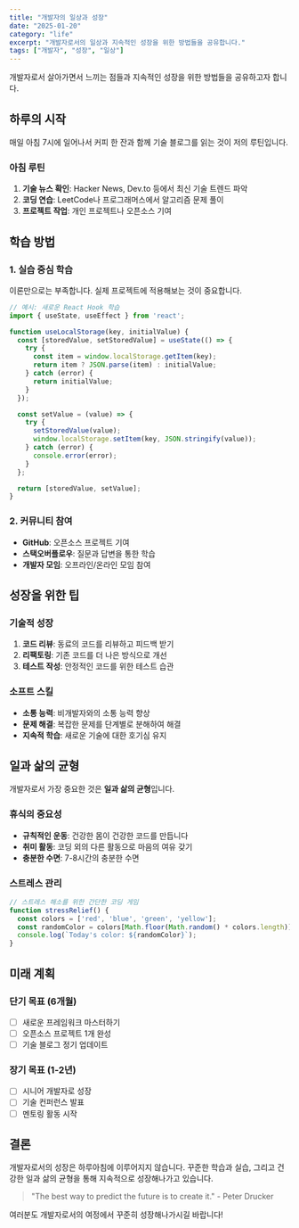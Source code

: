 ```yaml
---
title: "개발자의 일상과 성장"
date: "2025-01-20"
category: "life"
excerpt: "개발자로서의 일상과 지속적인 성장을 위한 방법들을 공유합니다."
tags: ["개발자", "성장", "일상"]
---
```


개발자로서 살아가면서 느끼는 점들과 지속적인 성장을 위한 방법들을 공유하고자 합니다.

## 하루의 시작

매일 아침 7시에 일어나서 커피 한 잔과 함께 기술 블로그를 읽는 것이 저의 루틴입니다. 

### 아침 루틴
1. **기술 뉴스 확인**: Hacker News, Dev.to 등에서 최신 기술 트렌드 파악
2. **코딩 연습**: LeetCode나 프로그래머스에서 알고리즘 문제 풀이
3. **프로젝트 작업**: 개인 프로젝트나 오픈소스 기여

## 학습 방법

### 1. 실습 중심 학습
이론만으로는 부족합니다. 실제 프로젝트에 적용해보는 것이 중요합니다.

```javascript
// 예시: 새로운 React Hook 학습
import { useState, useEffect } from 'react';

function useLocalStorage(key, initialValue) {
  const [storedValue, setStoredValue] = useState(() => {
    try {
      const item = window.localStorage.getItem(key);
      return item ? JSON.parse(item) : initialValue;
    } catch (error) {
      return initialValue;
    }
  });

  const setValue = (value) => {
    try {
      setStoredValue(value);
      window.localStorage.setItem(key, JSON.stringify(value));
    } catch (error) {
      console.error(error);
    }
  };

  return [storedValue, setValue];
}
```

### 2. 커뮤니티 참여
- **GitHub**: 오픈소스 프로젝트 기여
- **스택오버플로우**: 질문과 답변을 통한 학습
- **개발자 모임**: 오프라인/온라인 모임 참여

## 성장을 위한 팁

### 기술적 성장
1. **코드 리뷰**: 동료의 코드를 리뷰하고 피드백 받기
2. **리팩토링**: 기존 코드를 더 나은 방식으로 개선
3. **테스트 작성**: 안정적인 코드를 위한 테스트 습관

### 소프트 스킬
- **소통 능력**: 비개발자와의 소통 능력 향상
- **문제 해결**: 복잡한 문제를 단계별로 분해하여 해결
- **지속적 학습**: 새로운 기술에 대한 호기심 유지

## 일과 삶의 균형

개발자로서 가장 중요한 것은 **일과 삶의 균형**입니다.

### 휴식의 중요성
- **규칙적인 운동**: 건강한 몸이 건강한 코드를 만듭니다
- **취미 활동**: 코딩 외의 다른 활동으로 마음의 여유 갖기
- **충분한 수면**: 7-8시간의 충분한 수면

### 스트레스 관리
```javascript
// 스트레스 해소를 위한 간단한 코딩 게임
function stressRelief() {
  const colors = ['red', 'blue', 'green', 'yellow'];
  const randomColor = colors[Math.floor(Math.random() * colors.length)];
  console.log(`Today's color: ${randomColor}`);
}
```

## 미래 계획

### 단기 목표 (6개월)
- [ ] 새로운 프레임워크 마스터하기
- [ ] 오픈소스 프로젝트 1개 완성
- [ ] 기술 블로그 정기 업데이트

### 장기 목표 (1-2년)
- [ ] 시니어 개발자로 성장
- [ ] 기술 컨퍼런스 발표
- [ ] 멘토링 활동 시작

## 결론

개발자로서의 성장은 하루아침에 이루어지지 않습니다. 꾸준한 학습과 실습, 그리고 건강한 일과 삶의 균형을 통해 지속적으로 성장해나가고 있습니다.

> "The best way to predict the future is to create it." - Peter Drucker

여러분도 개발자로서의 여정에서 꾸준히 성장해나가시길 바랍니다!
